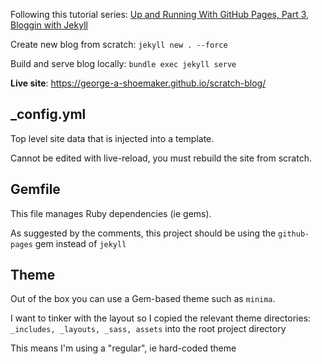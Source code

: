 
Following this tutorial series: [Up and Running With GitHub Pages, Part 3, Bloggin with Jekyll](https://www.youtube.com/watch?v=EmSrQCDsMv4)

Create new blog from scratch: `jekyll new . --force`

Build and serve blog locally: `bundle exec jekyll serve`

**Live site**: https://george-a-shoemaker.github.io/scratch-blog/


## _config.yml

Top level site data that is injected into a template.

Cannot be edited with live-reload, you must rebuild the site from scratch.

## Gemfile

This file manages Ruby dependencies (ie gems).

As suggested by the comments, this project should be using the `github-pages` gem instead of `jekyll`

## Theme

Out of the box you can use a Gem-based theme such as `minima`.

I want to tinker with the layout so I copied the relevant theme directories: `_includes, _layouts, _sass, assets` into the root project directory

This means I'm using a "regular", ie hard-coded theme


